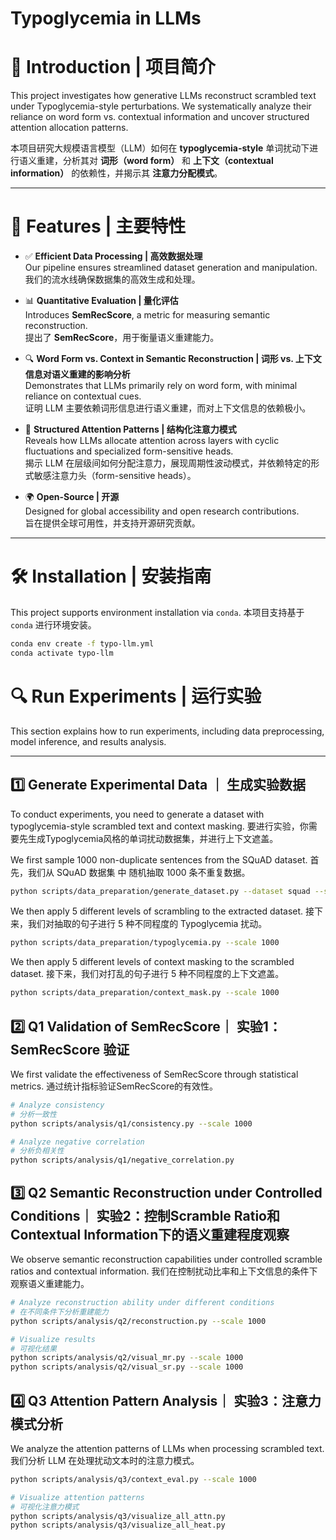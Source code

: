 # Typoglycemia in LLMs

# 📖  Introduction | 项目简介

This project investigates how generative LLMs reconstruct scrambled text under Typoglycemia-style perturbations. We systematically analyze their reliance on word form vs. contextual information and uncover structured attention allocation patterns.

本项目研究大规模语言模型（LLM）如何在 **typoglycemia-style** 单词扰动下进行语义重建，分析其对 **词形（word form）** 和 **上下文（contextual information）** 的依赖性，并揭示其 **注意力分配模式**。

---

# 🚀 Features | 主要特性

- ✅ **Efficient Data Processing | 高效数据处理**  
  Our pipeline ensures streamlined dataset generation and manipulation.  
  我们的流水线确保数据集的高效生成和处理。

- 📊 **Quantitative Evaluation | 量化评估**  
  Introduces **SemRecScore**, a metric for measuring semantic reconstruction.  
  提出了 **SemRecScore**，用于衡量语义重建能力。

- 🔍 **Word Form vs. Context in Semantic Reconstruction | 词形 vs. 上下文信息对语义重建的影响分析**  
  Demonstrates that LLMs primarily rely on word form, with minimal reliance on contextual cues.  
  证明 LLM 主要依赖词形信息进行语义重建，而对上下文信息的依赖极小。

- 🎯 **Structured Attention Patterns | 结构化注意力模式**  
  Reveals how LLMs allocate attention across layers with cyclic fluctuations and specialized form-sensitive heads.  
  揭示 LLM 在层级间如何分配注意力，展现周期性波动模式，并依赖特定的形式敏感注意力头（form-sensitive heads）。

- 🌍 **Open-Source | 开源**  
  Designed for global accessibility and open research contributions.  
  旨在提供全球可用性，并支持开源研究贡献。

---

# 🛠 Installation | 安装指南 

This project supports environment installation via `conda`.
本项目支持基于 `conda` 进行环境安装。

```bash
conda env create -f typo-llm.yml
conda activate typo-llm
```

# 🔍 Run Experiments | 运行实验

This section explains how to run experiments, including data preprocessing, model inference, and results analysis.

---

## 1️⃣ Generate Experimental Data ｜ 生成实验数据
To conduct experiments, you need to generate a dataset with typoglycemia-style scrambled text and context masking.
要进行实验，你需要先生成Typoglycemia风格的单词扰动数据集，并进行上下文遮盖。

We first sample 1000 non-duplicate sentences from the SQuAD dataset.
首先，我们从 SQuAD 数据集 中 随机抽取 1000 条不重复数据。

```bash
python scripts/data_preparation/generate_dataset.py --dataset squad --sample_num 1000
```

We then apply 5 different levels of scrambling to the extracted dataset.
接下来，我们对抽取的句子进行 5 种不同程度的 Typoglycemia 扰动。

```bash
python scripts/data_preparation/typoglycemia.py --scale 1000
```

We then apply 5 different levels of context masking to the scrambled dataset.
接下来，我们对打乱的句子进行 5 种不同程度的上下文遮盖。

```bash
python scripts/data_preparation/context_mask.py --scale 1000
```


## 2️⃣ Q1 Validation of SemRecScore｜ 实验1：SemRecScore 验证

We first validate the effectiveness of SemRecScore through statistical metrics.
通过统计指标验证SemRecScore的有效性。

```bash
# Analyze consistency
# 分析一致性
python scripts/analysis/q1/consistency.py --scale 1000

# Analyze negative correlation
# 分析负相关性
python scripts/analysis/q1/negative_correlation.py
```

## 3️⃣ Q2 Semantic Reconstruction under Controlled Conditions｜ 实验2：控制Scramble Ratio和Contextual Information下的语义重建程度观察

We observe semantic reconstruction capabilities under controlled scramble ratios and contextual information.
我们在控制扰动比率和上下文信息的条件下观察语义重建能力。

```bash
# Analyze reconstruction ability under different conditions
# 在不同条件下分析重建能力
python scripts/analysis/q2/reconstruction.py --scale 1000

# Visualize results
# 可视化结果
python scripts/analysis/q2/visual_mr.py --scale 1000
python scripts/analysis/q2/visual_sr.py --scale 1000
```


## 4️⃣ Q3 Attention Pattern Analysis｜ 实验3：注意力模式分析

We analyze the attention patterns of LLMs when processing scrambled text.
我们分析 LLM 在处理扰动文本时的注意力模式。

```bash
python scripts/analysis/q3/context_eval.py --scale 1000

# Visualize attention patterns
# 可视化注意力模式
python scripts/analysis/q3/visualize_all_attn.py
python scripts/analysis/q3/visualize_all_heat.py
```



